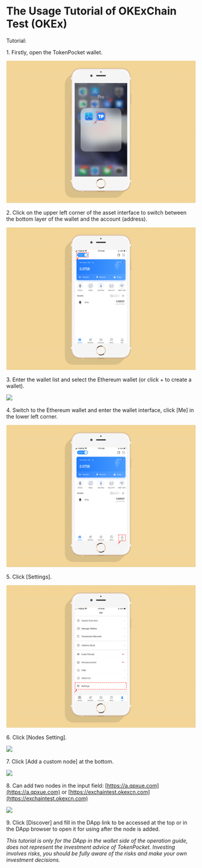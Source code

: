 # The Usage Tutorial of OKExChain Test (OKEx)

Tutorial:&#x20;

1\. Firstly, open the TokenPocket wallet.

![](<../../.gitbook/assets/1 (21).png>)

2\. Click on the upper left corner of the asset interface to switch between the bottom layer of the wallet and the account (address).

![](<../../.gitbook/assets/2 (16).png>)

3\. Enter the wallet list and select the Ethereum wallet (or click + to create a wallet).

![](https://tp-statics.tokenpocket.pro/dapp/tokenpocket-1615533950909.png)

4\. Switch to the Ethereum wallet and enter the wallet interface, click \[Me] in the lower left corner.

![](<../../.gitbook/assets/3 (9).png>)

5\. Click \[Settings].

![](<../../.gitbook/assets/4 (10).png>)

6\. Click \[Nodes Setting].

![](https://tp-statics.tokenpocket.pro/dapp/tokenpocket-1615534107804.png)

7\. Click \[Add a custom node] at the bottom.

![](https://tp-statics.tokenpocket.pro/dapp/tokenpocket-1615534157447.png)

8\. Can add two nodes in the input field: [https://a.qpxue.com](https://a.qpxue.com) or [https://exchaintest.okexcn.com](https://exchaintest.okexcn.com)

![](https://tp-statics.tokenpocket.pro/dapp/tokenpocket-1615534200532.png)

9\. Click \[Discover] and fill in the DApp link to be accessed at the top or in the DApp browser to open it for using after the node is added.

_This tutorial is only for the DApp in the wallet side of the operation guide, does not represent the investment advice of TokenPocket. Investing involves risks, you should be fully aware of the risks and make your own investment decisions._
